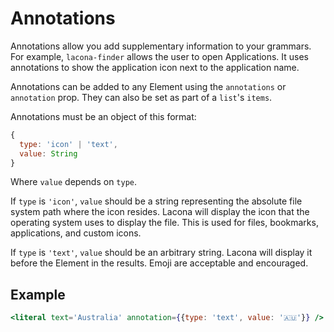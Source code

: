 # Annotations

Annotations allow you add supplementary information to your grammars.
For example, `lacona-finder` allows the user to open Applications. It uses
annotations to show the application icon next to the application name.

Annotations can be added to any Element using the `annotations` or `annotation` prop.
They can also be set as part of a `list`'s `items`.

Annotations must be an object of this format:

```js
{
  type: 'icon' | 'text',
  value: String
}
```

Where `value` depends on `type`.

If `type` is `'icon'`, `value` should be a string representing the absolute
file system path where the icon resides. Lacona will display the icon that the
operating system uses to display the file. This is used for files, bookmarks,
applications, and custom icons.

If `type` is `'text'`, `value` should be an arbitrary string. Lacona will
display it before the Element in the results. Emoji are acceptable and
encouraged.

## Example

```jsx
<literal text='Australia' annotation={{type: 'text', value: '🇦🇺'}} />
```